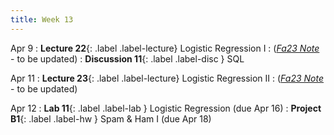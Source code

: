 ```yaml
---
title: Week 13
---
```



Apr 9
: **Lecture 22**{: .label .label-lecture} Logistic Regression I
    : ([*Fa23 Note*](https://ds100.org/fa23-course-notes/logistic_regression_1/logistic_reg_1.html) - to be updated)
: **Discussion 11**{: .label .label-disc } SQL

Apr 11
: **Lecture 23**{: .label .label-lecture} Logistic Regression II
    : ([*Fa23 Note*](https://ds100.org/fa23-course-notes/logistic_regression_2/logistic_reg_2.html) - to be updated)

Apr 12
: **Lab 11**{: .label .label-lab }  Logistic Regression (due Apr 16)
: **Project B1**{: .label .label-hw } Spam & Ham I (due Apr 18)